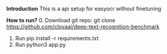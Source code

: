 **Introduction**
This is a api setup for  easyocr without finetuning

**How to run?**
0. Download git repo: git clone https://github.com/clovaai/deep-text-recognition-benchmark
1. Run pip install -r requirements.txt
2. Run python3 app.py

